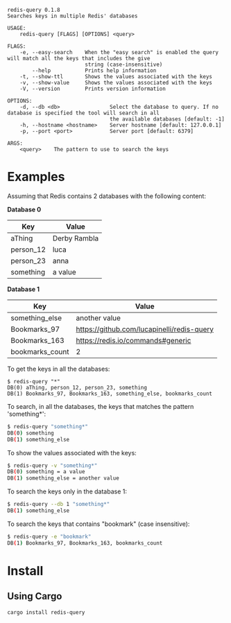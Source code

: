 

```
redis-query 0.1.8
Searches keys in multiple Redis' databases

USAGE:
    redis-query [FLAGS] [OPTIONS] <query>

FLAGS:
    -e, --easy-search    When the "easy search" is enabled the query will match all the keys that includes the give
                         string (case-insensitive)
        --help           Prints help information
    -t, --show-ttl       Shows the values associated with the keys
    -v, --show-value     Shows the values associated with the keys
    -V, --version        Prints version information

OPTIONS:
    -d, --db <db>                Select the database to query. If no database is specified the tool will search in all
                                 the available databases [default: -1]
    -h, --hostname <hostname>    Server hostname [default: 127.0.0.1]
    -p, --port <port>            Server port [default: 6379]

ARGS:
    <query>    The pattern to use to search the keys
```

# Examples

Assuming that Redis contains 2 databases with the following content:

**Database 0**

Key | Value
--- | -----
aThing | Derby Rambla
person_12 | luca
person_23 | anna
something | a value

**Database 1**

Key | Value
--- | -----
something_else | another value
Bookmarks_97 | https://github.com/lucapinelli/redis-query
Bookmarks_163 | https://redis.io/commands#generic
bookmarks_count | 2

To get the keys in all the databases:

```
$ redis-query "*"
DB(0) aThing, person_12, person_23, something
DB(1) Bookmarks_97, Bookmarks_163, something_else, bookmarks_count
```

To search, in all the databases, the keys that matches the pattern 'something*':

```bash
$ redis-query "something*"
DB(0) something
DB(1) something_else
```

To show the values associated with the keys:

```bash
$ redis-query -v "something*"
DB(0) something = a value
DB(1) something_else = another value
```

To search the keys only in the database 1:

```bash
$ redis-query --db 1 "something*"
DB(1) something_else
```

To search the keys that contains "bookmark" (case insensitive):

```bash
$ redis-query -e "bookmark"
DB(1) Bookmarks_97, Bookmarks_163, bookmarks_count
```

# Install

## Using Cargo

```bash
cargo install redis-query
```
